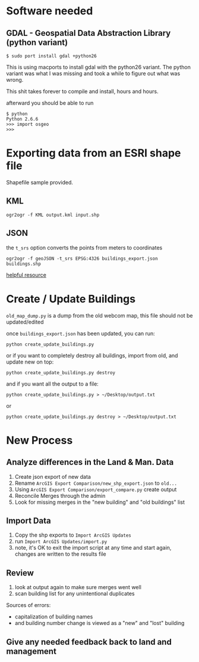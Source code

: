 # Software needed

## GDAL - Geospatial Data Abstraction Library (python variant)

    $ sudo port install gdal +python26

This is using macports to install gdal with the python26 variant.  The python variant was what I was missing and took a while to figure out what was wrong.

This shit takes forever to compile and install, hours and hours.

afterward you should be able to run
    
    $ python
    Python 2.6.6
    >>> import osgeo
    >>>


# Exporting data from an ESRI shape file

Shapefile sample provided.

## KML
    ogr2ogr -f KML output.kml input.shp

## JSON
the `t_srs` option converts the points from meters to coordinates
    
    ogr2ogr -f geoJSON -t_srs EPSG:4326 buildings_export.json buildings.shp

[helpful resource](http://gis.stackexchange.com/questions/98/how-can-i-convert-kml-to-esris-shapefile-format) 


# Create / Update Buildings

`old_map_dump.py` is a dump from the old webcom map, this file should not be updated/edited

once `buildings_export.json` has been updated, you can run:
    
    python create_update_buildings.py

or if you want to completely destroy all buildings, import from old, and update new on top:
    
    python create_update_buildings.py destroy

and if you want all the output to a file:
    
    python create_update_buildings.py > ~/Desktop/output.txt
or
    
    python create_update_buildings.py destroy > ~/Desktop/output.txt



# New Process

## Analyze differences in the Land & Man. Data
1. Create json export of new data
1. Rename `ArcGIS Export Comparison/new_shp_export.json` to `old...`
1. Using `ArcGIS Export Comparison/export_compare.py` create output
1. Reconcile Merges through the admin
1. Look for missing merges in the "new building" and "old buildings" list

## Import Data
1. Copy the shp exports to `Import ArcGIS Updates`
1. run `Import ArcGIS Updates/import.py`
1. note, it's OK to exit the import script at any time and start again, changes are written to the results file

## Review
1. look at output again to make sure merges went well
1. scan building list for any unintentional duplicates

Sources of errors:
* capitalization of building names
* and building number change is viewed as a "new" and "lost" building

## Give any needed feedback back to land and management